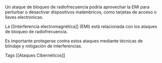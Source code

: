 Un ataque de bloqueo de radiofrecuencia podría aprovechar la EMI para perturbar o desactivar dispositivos inalámbricos, como tarjetas de acceso o llaves electrónicas.

La [[Interferencia electromagnética]] (EMI) está relacionada con los ataques de bloqueo de radiofrecuencia.

Es importante protegerse contra estos ataques mediante técnicas de blindaje y mitigación de interferencias.

Tags
[[Ataques Cibernéticos]]
